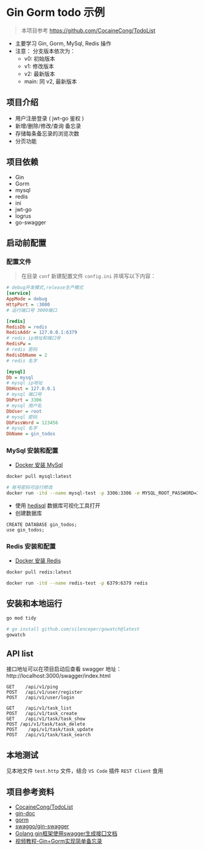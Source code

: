 # Gin Gorm todo 示例
> 本项目参考 https://github.com/CocaineCong/TodoList

- 主要学习 Gin, Gorm, MySql, Redis 操作
- 注意： 分支版本依次为：
  - v0: 初始版本
  - v1: 修改版本
  - v2: 最新版本
  - main: 同 v2, 最新版本

## 项目介绍

- 用户注册登录 ( jwt-go 鉴权 )
- 新增/删除/修改/查询 备忘录
- 存储每条备忘录的浏览次数
- 分页功能
## 项目依赖

- Gin
- Gorm
- mysql
- redis
- ini
- jwt-go
- logrus
- go-swagger

## 启动前配置

### 配置文件
> 在目录 `conf` 新建配置文件 `config.ini` 并填写以下内容：

```ini
# debug开发模式,release生产模式
[service]
AppMode = debug
HttpPort = :3000
# 运行端口号 3000端口

[redis]
RedisDb = redis
RedisAddr = 127.0.0.1:6379
# redis ip地址和端口号
RedisPw = 
# redis 密码
RedisDbName = 2
# redis 名字

[mysql]
Db = mysql
# mysql ip地址
DbHost = 127.0.0.1
# mysql 端口号
DbPort = 3306
# mysql 用户名
DbUser = root
# mysql 密码
DbPassWord = 123456
# mysql 名字
DbName = gin_todos
```
### MySql 安装和配置
- [Docker 安装 MySql](https://www.runoob.com/docker/docker-install-mysql.html)

```bash
docker pull mysql:latest

# 账号密码可自行修改
docker run -itd --name mysql-test -p 3306:3306 -e MYSQL_ROOT_PASSWORD=123456 mysql
```

- 使用 [hedisql](https://www.heidisql.com/) 数据库可视化工具打开
- 创建数据库

```
CREATE DATABASE gin_todos;
use gin_todos;
```

### Redis 安装和配置

- [Docker 安装 Redis](https://www.runoob.com/docker/docker-install-redis.html)

```bash
docker pull redis:latest

docker run -itd --name redis-test -p 6379:6379 redis
```

## 安装和本地运行

```bash
go mod tidy

# go install github.com/silenceper/gowatch@latest
gowatch
```


## API list

接口地址可以在项目启动后查看 swagger 地址：http://localhost:3000/swagger/index.html

```
GET    /api/v1/ping           
POST   /api/v1/user/register  
POST   /api/v1/user/login  

GET    /api/v1/task_list          
POST   /api/v1/task_create           
GET    /api/v1/task/task_show  
POST /api/v1/task/task_delete  
POST    /api/v1/task/task_update      
POST   /api/v1/task/task_search
```

## 本地测试

见本地文件 `test.http` 文件，结合 `VS Code` 插件 `REST Client` 食用


## 项目参考资料

- [CocaineCong/TodoList](https://github.com/CocaineCong/TodoList)
- [gin-doc](https://gin-gonic.com/zh-cn/docs/)
- [gorm](https://gorm.io/zh_CN/)
- [swaggo/gin-swagger](https://github.com/swaggo/gin-swagger)
- [Golang gin框架使用swagger生成接囗文档](https://blog.csdn.net/ling1998/article/details/124205500)
- [视频教程-Gin+Gorm实现简单备忘录](https://www.bilibili.com/video/BV1GT4y1R7tX)
